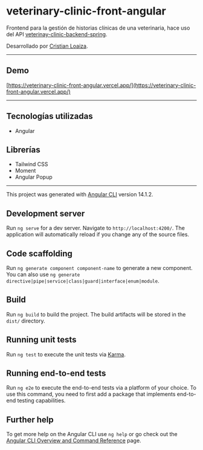 # veterinary-clinic-front-angular

Frontend para la gestión de historias clínicas de una veterinaria, hace uso del API [veterinay-clinic-backend-spring](https://github.com/cloaiza1997/veterinay-clinic-backend-spring).

Desarrollado por [Cristian Loaiza](https://cloaiza1997.github.io/CristianLoaiza/).

---

## Demo

[https://veterinary-clinic-front-angular.vercel.app/](https://veterinary-clinic-front-angular.vercel.app/)

---

## Tecnologías utilizadas

- Angular

## Librerías

- Tailwind CSS
- Moment
- Angular Popup

---

This project was generated with [Angular CLI](https://github.com/angular/angular-cli) version 14.1.2.

## Development server

Run `ng serve` for a dev server. Navigate to `http://localhost:4200/`. The application will automatically reload if you change any of the source files.

## Code scaffolding

Run `ng generate component component-name` to generate a new component. You can also use `ng generate directive|pipe|service|class|guard|interface|enum|module`.

## Build

Run `ng build` to build the project. The build artifacts will be stored in the `dist/` directory.

## Running unit tests

Run `ng test` to execute the unit tests via [Karma](https://karma-runner.github.io).

## Running end-to-end tests

Run `ng e2e` to execute the end-to-end tests via a platform of your choice. To use this command, you need to first add a package that implements end-to-end testing capabilities.

## Further help

To get more help on the Angular CLI use `ng help` or go check out the [Angular CLI Overview and Command Reference](https://angular.io/cli) page.
